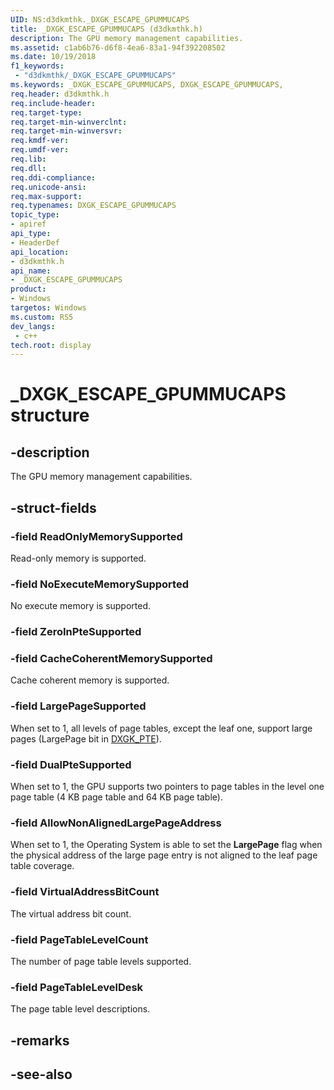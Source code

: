 ```yaml
---
UID: NS:d3dkmthk._DXGK_ESCAPE_GPUMMUCAPS
title: _DXGK_ESCAPE_GPUMMUCAPS (d3dkmthk.h)
description: The GPU memory management capabilities.
ms.assetid: c1ab6b76-d6f8-4ea6-83a1-94f392208502
ms.date: 10/19/2018
f1_keywords:
 - "d3dkmthk/_DXGK_ESCAPE_GPUMMUCAPS"
ms.keywords: _DXGK_ESCAPE_GPUMMUCAPS, DXGK_ESCAPE_GPUMMUCAPS, 
req.header: d3dkmthk.h
req.include-header:
req.target-type:
req.target-min-winverclnt:
req.target-min-winversvr:
req.kmdf-ver:
req.umdf-ver:
req.lib:
req.dll:
req.ddi-compliance:
req.unicode-ansi:
req.max-support:
req.typenames: DXGK_ESCAPE_GPUMMUCAPS
topic_type: 
- apiref
api_type: 
- HeaderDef
api_location: 
- d3dkmthk.h
api_name: 
- _DXGK_ESCAPE_GPUMMUCAPS
product:
- Windows
targetos: Windows
ms.custom: RS5
dev_langs:
 - c++
tech.root: display
---
```


# _DXGK_ESCAPE_GPUMMUCAPS structure

## -description

The GPU memory management capabilities.

## -struct-fields

### -field ReadOnlyMemorySupported

Read-only memory is supported.

### -field NoExecuteMemorySupported

No execute memory is supported.

### -field ZeroInPteSupported
 
### -field CacheCoherentMemorySupported

Cache coherent memory is supported.

### -field LargePageSupported

When set to 1, all levels of page tables, except the leaf one, support large pages (LargePage bit in [DXGK_PTE](../d3dukmdt/ns-d3dukmdt-_dxgk_pte.md)).

### -field DualPteSupported

When set to 1, the GPU supports two pointers to page tables in the level one page table (4 KB page table and 64 KB page table).

### -field AllowNonAlignedLargePageAddress

When set to 1, the Operating System is able to set the **LargePage** flag when the physical address of the large page entry is not aligned to the leaf page table coverage.

### -field VirtualAddressBitCount

The virtual address bit count.

### -field PageTableLevelCount

The number of page table levels supported.

### -field PageTableLevelDesk
 
The page table level descriptions.

## -remarks

## -see-also
